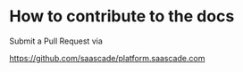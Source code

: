 # How to contribute to the docs
Submit a Pull Request via 

https://github.com/saascade/platform.saascade.com